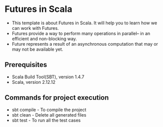# Futures in Scala

- This template is about Futures in Scala. It will help you to learn how we can work with Futures.
- Futures provide a way to perform many operations in parallel– in an efficient and non-blocking way.
- Future represents a result of an asynchronous computation that may or may not be available yet.

## Prerequisites
- Scala Build Tool(SBT), version 1.4.7
- Scala, version 2.12.12

## Commands for project execution
- sbt compile - To compile the project
- sbt clean - Delete all generated files
- sbt test - To run all the test cases

